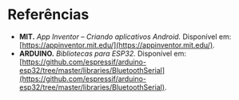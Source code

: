 # Referências

- **MIT.** *App Inventor – Criando aplicativos Android.* Disponível em: [https://appinventor.mit.edu/](https://appinventor.mit.edu/).
- **ARDUINO.** *Bibliotecas para ESP32.* Disponível em: [https://github.com/espressif/arduino-esp32/tree/master/libraries/BluetoothSerial](https://github.com/espressif/arduino-esp32/tree/master/libraries/BluetoothSerial).
